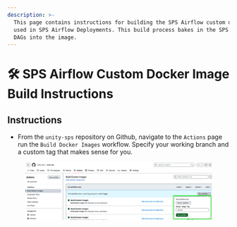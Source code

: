 ```yaml
---
description: >-
  This page contains instructions for building the SPS Airflow custom docker
  used in SPS Airflow Deployments. This build process bakes in the SPS Airflow
  DAGs into the image.
---
```


# 🛠️ SPS Airflow Custom Docker Image Build Instructions

## Instructions

* From the `unity-sps` repository on Github, navigate to the `Actions` page run the `Build Docker Images` workflow. Specify your working branch and a custom tag that makes sense for you.

<figure><img src="../../../../.gitbook/assets/image (5).png" alt=""><figcaption></figcaption></figure>

